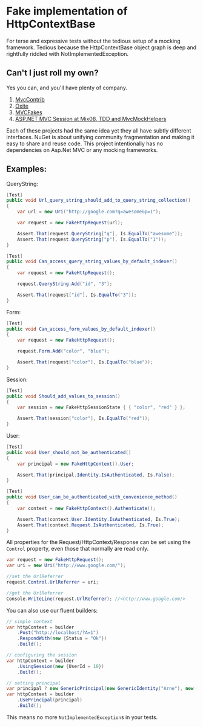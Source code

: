 Fake implementation of HttpContextBase
=================================================================================================

For terse and expressive tests without the tedious setup of a mocking framework. Tedious because
the HttpContextBase object graph is deep and rightfully riddled with NotImplementedException.

Can't I just roll my own?
-----------
Yes you can, and you'll have plenty of company.

 1. [MvcContrib](http://mvccontrib.codeplex.com/)
 2. [Oxite](http://oxite.codeplex.com/)
 3. [MVCFakes](http://stephenwalther.com/blog/archive/2008/07/01/asp-net-mvc-tip-12-faking-the-controller-context.aspx)
 4. [ASP.NET MVC Session at Mix08, TDD and MvcMockHelpers](http://www.hanselman.com/blog/ASPNETMVCSessionAtMix08TDDAndMvcMockHelpers.aspx)

Each of these projects had the same idea yet they all have subtly different interfaces. NuGet is about unifying  community fragmentation and making it easy to share and reuse code. This project intentionally has no dependencies on Asp.Net MVC or any mocking frameworks.
 
Examples:
-----------

QueryString:

```c#
[Test]
public void Url_query_string_should_add_to_query_string_collection()
{
	var url = new Uri("http://google.com?q=awesome&p=1");

	var request = new FakeHttpRequest(url);

	Assert.That(request.QueryString["q"], Is.EqualTo("awesome"));
	Assert.That(request.QueryString["p"], Is.EqualTo("1"));
}

[Test]
public void Can_access_query_string_values_by_default_indexer()
{
	var request = new FakeHttpRequest();

	request.QueryString.Add("id", "3");

	Assert.That(request["id"], Is.EqualTo("3"));
}
```

Form:

```c#
[Test]
public void Can_access_form_values_by_default_indexer()
{
	var request = new FakeHttpRequest();

	request.Form.Add("color", "blue");

	Assert.That(request["color"], Is.EqualTo("blue"));
}
```

Session:

```c#
[Test]
public void Should_add_values_to_session()
{
	var session = new FakeHttpSessionState { { "color", "red" } };

	Assert.That(session["color"], Is.EqualTo("red"));
}
```

User:

```c#
[Test]
public void User_should_not_be_authenticated()
{
	var principal = new FakeHttpContext().User;

	Assert.That(principal.Identity.IsAuthenticated, Is.False);
}

[Test]
public void User_can_be_authenticated_with_convenience_method()
{
	var context = new FakeHttpContext().Authenticate();

	Assert.That(context.User.Identity.IsAuthenticated, Is.True);
	Assert.That(context.Request.IsAuthenticated, Is.True);
}
```

All properties for the Request/HttpContext/Response can be set using the `Control` property, even those that normally are read only.

```c#
var request = new FakeHttpRequest();
var uri = new Uri("http://www.google.com/");

//set the UrlReferrer
request.Control.UrlReferrer = uri;

//get the UrlReferrer
Console.WriteLine(request.UrlReferrer); //<http://www.google.com/>
```

You can also use our fluent builders:

```csharp
// simple context
var httpContext = builder
    .Post("http://localhost/?A=1")
    .RespondWith(new {Status = "Ok"})
    .Build();

// configuring the session
var httpContext = builder
    .UsingSession(new {UserId = 10})
    .Build();

// setting principal
var principal ? new GenericPrincipal(new GenericIdentity("Arne"), new []{"Admin"});
var httpContext = builder
    .UsePrincipal(principal)
    .Build();
```

This means no more `NotImplementedException`s in your tests.


